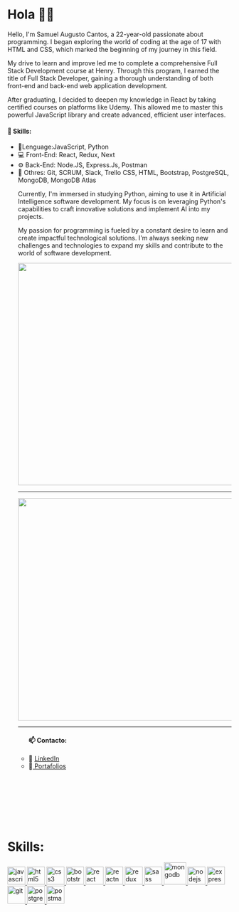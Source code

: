 <h1>Hola 🙋‍♂️</h1>

<p>Hello, I'm Samuel Augusto Cantos, a 22-year-old passionate about programming. I began exploring the world of coding at the age of 17 with HTML and CSS, which marked the beginning of my journey in this field.

My drive to learn and improve led me to complete a comprehensive Full Stack Development course at Henry. Through this program, I earned the title of Full Stack Developer, gaining a thorough understanding of both front-end and back-end web application development.

After graduating, I decided to deepen my knowledge in React by taking certified courses on platforms like Udemy. This allowed me to master this powerful JavaScript library and create advanced, efficient user interfaces.

</p>

<h4>🧠 Skills:</h4>
<ul>
  <li>🌟Lenguage:JavaScript, Python </li>
  <li>💻 Front-End: React, Redux, Next</li>
  <li>⚙️ Back-End: Node.JS, Express.Js, Postman</li>
  <li>💬 Othres: Git, SCRUM, Slack, Trello
                CSS, HTML, Bootstrap, PostgreSQL,
                MongoDB, MongoDB Atlas  </li>
  
 
  
  
<p>Currently, I'm immersed in studying Python, aiming to use it in Artificial Intelligence software development. My focus is on leveraging Python's capabilities to craft innovative solutions and implement AI into my projects.

My passion for programming is fueled by a constant desire to learn and create impactful technological solutions. I'm always seeking new challenges and technologies to expand my skills and contribute to the world of software development. </p>

<img  src="https://i.gyazo.com/ab88c7ede5debfa0ae35f08a93e37db0.png" height="500px" width="1000px" /> 
  
  <hr></hr>
   
 <img  src= "https://i.gyazo.com/c316edf4b5dc2219b63ef3c2a9bc77b6.png" height="500px" width="1000px" /> 


<hr></hr>
 
 <ul>
<h4>📫 Contacto:</h4>
<li>📧 <a target="_blank" href=https://www.linkedin.com/in/samuel-cantos-4811a1208/> LinkedIn </a> </li>
<li>📧<a target="_blank" href="https://samuel-cantos-git-master-samuelcantos.vercel.app/"> Portafolios </a> </li>
 </ul>
   
  
</ul>


<br></br><br></br><br></br>




 
 <h1 align="left">Skills:</h1>
<p align="left">  <a href="https://developer.mozilla.org/en-US/docs/Web/JavaScript" target="_blank"> <img src="https://upload.wikimedia.org/wikipedia/commons/thumb/9/99/Unofficial_JavaScript_logo_2.svg/1024px-Unofficial_JavaScript_logo_2.svg.png" alt="javascript" width="40" height="40"/> </a> 
<a href="https://www.w3.org/html/" target="_blank"> <img src="https://upload.wikimedia.org/wikipedia/commons/thumb/3/38/HTML5_Badge.svg/600px-HTML5_Badge.svg.png" alt="html5" width="40" height="40"/> </a>
<a href="https://www.w3schools.com/css/" target="_blank"> <img src="https://cdn4.iconfinder.com/data/icons/social-media-logos-6/512/121-css3-512.png" alt="css3" width="40" height="40"/> </a> 
<a href="https://getbootstrap.com" target="_blank"> <img src="https://upload.wikimedia.org/wikipedia/commons/thumb/b/b2/Bootstrap_logo.svg/1024px-Bootstrap_logo.svg.png" alt="bootstrap" width="40" height="40"/> </a> 
<a href="https://reactjs.org/" target="_blank"> <img src="https://seeklogo.com/images/R/react-logo-7B3CE81517-seeklogo.com.png" alt="react" width="40" height="40"/> </a> 
<a href="https://reactnative.dev/" target="_blank"> <img src="https://reactnative.dev/img/header_logo.svg" alt="reactnative" width="40" height="40"/> </a> 
<a href="https://redux.js.org" target="_blank"> <img src="https://seeklogo.com/images/R/redux-logo-9CA6836C12-seeklogo.com.png" alt="redux" width="40" height="40"/> </a> <a href="https://sass-lang.com" target="_blank"> <img src="https://upload.wikimedia.org/wikipedia/commons/thumb/9/96/Sass_Logo_Color.svg/1280px-Sass_Logo_Color.svg.png" alt="sass" width="40" height="40"/> </a>
<a href="https://www.mongodb.com/es" target="_blank"> <img src="https://img2.freepng.es/20190111/thz/kisspng-mongodb-logo-database-nosql-postgresql-how-to-create-an-outstanding-tech-stack-clickup-bl-5c391bdf9cff48.4731136215472465596431.jpg" alt="mongodb" width="50" height="50"/> </a>
<a href="https://nodejs.org" target="_blank"> <img src="https://cdn.pixabay.com/photo/2015/04/23/17/41/node-js-736399_960_720.png" alt="nodejs" height="40"/> </a>
<a href="https://expressjs.com" target="_blank"> <img src="https://i.cloudup.com/zfY6lL7eFa-3000x3000.png" alt="express" height="40"/> </a> 
<a href="https://git-scm.com/" target="_blank"> <img src="https://www.vectorlogo.zone/logos/git-scm/git-scm-icon.svg" alt="git" width="40" height="40"/> </a> 
<a href="https://www.postgresql.org" target="_blank"> <img src="https://upload.wikimedia.org/wikipedia/commons/thumb/2/29/Postgresql_elephant.svg/1200px-Postgresql_elephant.svg.png" alt="postgresql" width="40" height="40"/> </a> 
<a href="https://postman.com" target="_blank"> <img src="https://www.vectorlogo.zone/logos/getpostman/getpostman-icon.svg" alt="postman" width="40" height="40"/> </a> 

